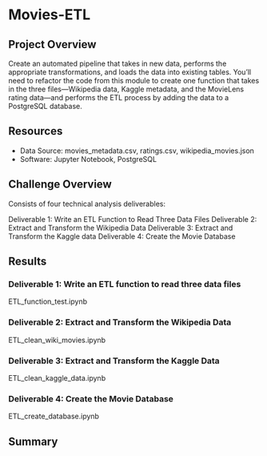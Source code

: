 # Movies-ETL

## Project Overview
Create an automated pipeline that takes in new data, performs the appropriate transformations, and loads the data into existing tables. You’ll need to refactor the code from this module to create one function that takes in the three files—Wikipedia data, Kaggle metadata, and the MovieLens rating data—and performs the ETL process by adding the data to a PostgreSQL database.

## Resources
- Data Source: movies_metadata.csv, ratings.csv, wikipedia_movies.json
- Software: Jupyter Notebook, PostgreSQL

## Challenge Overview
Consists of four technical analysis deliverables:

Deliverable 1: Write an ETL Function to Read Three Data Files
Deliverable 2: Extract and Transform the Wikipedia Data
Deliverable 3: Extract and Transform the Kaggle data
Deliverable 4: Create the Movie Database

## Results

### Deliverable 1: Write an ETL function to read three data files
ETL_function_test.ipynb

### Deliverable 2: Extract and Transform the Wikipedia Data
ETL_clean_wiki_movies.ipynb

### Deliverable 3: Extract and Transform the Kaggle Data
ETL_clean_kaggle_data.ipynb

### Deliverable 4: Create the Movie Database
ETL_create_database.ipynb

## Summary
